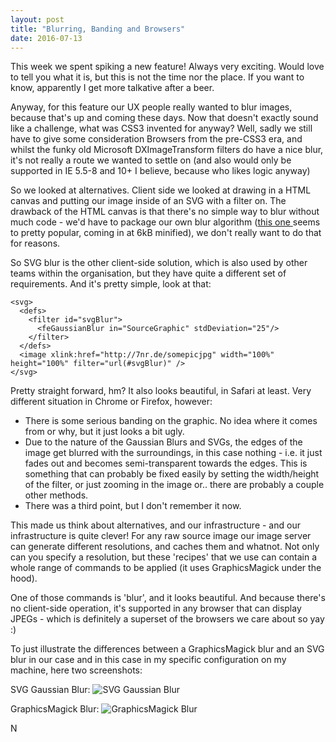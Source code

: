 ```yaml
---
layout: post
title: "Blurring, Banding and Browsers"
date: 2016-07-13
---
```


This week we spent spiking a new feature! Always very exciting. Would love to tell you what it is, but this is not the time nor the place. If you want to know, apparently I get more talkative after a beer.

Anyway, for this feature our UX people really wanted to blur images, because that's up and coming these days. Now that doesn't exactly sound like a challenge, what was CSS3 invented for anyway? Well, sadly we still have to give some consideration Browsers from the pre-CSS3 era, and whilst the funky old Microsoft DXImageTransform filters do have a nice blur, it's not really a route we wanted to settle on (and also would only be supported in IE 5.5-8 and 10+ I believe, because who likes logic anyway)

So we looked at alternatives. Client side we looked at drawing in a HTML canvas and putting our image inside of an SVG with a filter on. The drawback of the HTML canvas is that there's no simple way to blur without much code - we'd have to package our own blur algorithm ([this one ](http://www.quasimondo.com/StackBlurForCanvas/StackBlur.js) seems to pretty popular, coming in at 6kB minified), we don't really want to do that for reasons.

So SVG blur is the other client-side solution, which is also used by other teams within the organisation, but they have quite a different set of requirements. And it's pretty simple, look at that:
```
<svg>
  <defs>
    <filter id="svgBlur">
      <feGaussianBlur in="SourceGraphic" stdDeviation="25"/>
    </filter>
  </defs>
  <image xlink:href="http://7nr.de/somepicjpg" width="100%" height="100%" filter="url(#svgBlur)" />
</svg>
```

Pretty straight forward, hm? It also looks beautiful, in Safari at least. Very different situation in Chrome or Firefox, however:

- There is some serious banding on the graphic. No idea where it comes from or why, but it just looks a bit ugly.
- Due to the nature of the Gaussian Blurs and SVGs, the edges of the image get blurred with the surroundings, in this case nothing - i.e. it just fades out and becomes semi-transparent towards the edges. This is something that can probably be fixed easily by setting the width/height of the filter, or just zooming in the image or.. there are probably a couple other methods.
- There was a third point, but I don't remember it now.

This made us think about alternatives, and our infrastructure - and our infrastructure is quite clever! For any raw source image our image server can generate different resolutions, and caches them and whatnot. Not only can you specify a resolution, but these 'recipes' that we use can contain a whole range of commands to be applied (it uses GraphicsMagick under the hood).

One of those commands is 'blur', and it looks beautiful. And because there's no client-side operation, it's supported in any browser that can display JPEGs - which is definitely a superset of the browsers we care about so yay :)

To just illustrate the differences between a GraphicsMagick blur and an SVG blur in our case and in this case in my specific configuration on my machine, here two screenshots:

SVG Gaussian Blur:
![SVG Gaussian Blur](//niklasr.github.io/assets/media/blur_svg.png "SVG Gaussian Blur")

GraphicsMagick Blur:
![GraphicsMagick Blur](//niklasr.github.io/assets/media/blur_imagechef2.png "GraphicsMagick Blur")

N
